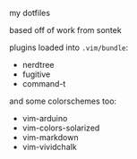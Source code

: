 my dotfiles

based off of work from sontek

plugins loaded into `.vim/bundle`:

* nerdtree
* fugitive
* command-t

and some colorschemes too:

* vim-arduino
* vim-colors-solarized
* vim-markdown
* vim-vividchalk
